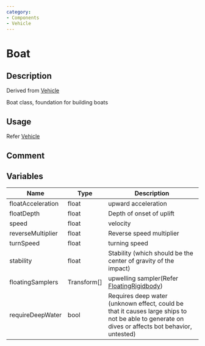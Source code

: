 ```yaml
---
category: 
- Components
- Vehicle
---
```

# Boat

## Description
Derived from [Vehicle](./Vehicle.md)

Boat class, foundation for building boats
## Usage
Refer [Vehicle](./Vehicle.md)
## Comment

## Variables

| Name | Type | Description |
| ----------- | ----------- | ----------- |
| floatAcceleration | float | upward acceleration |
| floatDepth | float | Depth of onset of uplift |
| speed | float | velocity |
| reverseMultiplier | float | Reverse speed multiplier |
| turnSpeed | float | turning speed |
| stability | float | Stability (which should be the center of gravity of the impact) |
| floatingSamplers | Transform[] | upwelling sampler(Refer [FloatingRigidbody](./FloatingRigidbody.md)) |
| requireDeepWater | bool | Requires deep water (unknown effect, could be that it causes large ships to not be able to generate on dives or affects bot behavior, untested) |
